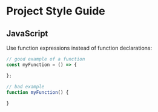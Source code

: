 # Project Style Guide

## JavaScript

Use function expressions instead of function declarations:

```js
// good example of a function
const myFunction = () => {

};

// bad example
function myFunction() {
  
}
```
